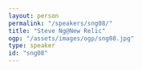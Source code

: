 ```yaml
---
layout: person
permalink: "/speakers/sng08/"
title: "Steve Ng@New Relic"
ogp: "/assets/images/ogp/sng08.jpg"
type: speaker
id: "sng08"
---
```

